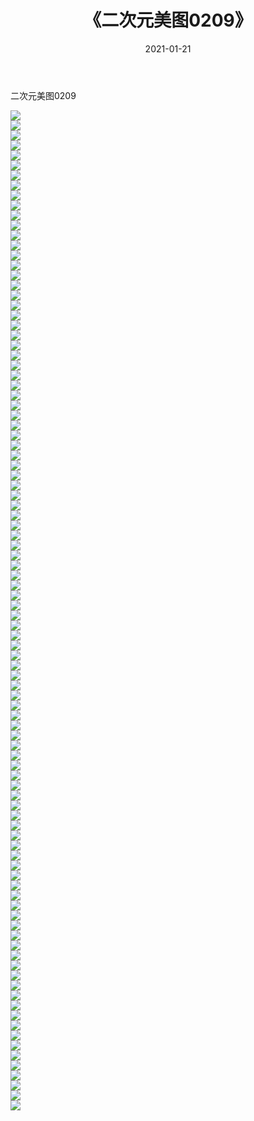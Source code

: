 ﻿---
layout: post
title:  《二次元美图0209》
date:   2021-01-21
img: http://imgx.orgx.ga/二次元/2021/二次元美图0209/000.jpg
categories: [美女, 清纯, 唯美]
---

二次元美图0209

 ![](http://imgx.orgx.ga/二次元/2021/二次元美图0209/001.jpg) <br>![](http://imgx.orgx.ga/二次元/2021/二次元美图0209/002.jpg) <br>![](http://imgx.orgx.ga/二次元/2021/二次元美图0209/003.jpg) <br>![](http://imgx.orgx.ga/二次元/2021/二次元美图0209/004.jpg) <br>![](http://imgx.orgx.ga/二次元/2021/二次元美图0209/005.jpg) <br>![](http://imgx.orgx.ga/二次元/2021/二次元美图0209/006.jpg) <br>![](http://imgx.orgx.ga/二次元/2021/二次元美图0209/007.jpg) <br>![](http://imgx.orgx.ga/二次元/2021/二次元美图0209/008.jpg) <br>![](http://imgx.orgx.ga/二次元/2021/二次元美图0209/009.jpg) <br>![](http://imgx.orgx.ga/二次元/2021/二次元美图0209/010.jpg) <br>![](http://imgx.orgx.ga/二次元/2021/二次元美图0209/011.jpg) <br>![](http://imgx.orgx.ga/二次元/2021/二次元美图0209/012.jpg) <br>![](http://imgx.orgx.ga/二次元/2021/二次元美图0209/013.jpg) <br>![](http://imgx.orgx.ga/二次元/2021/二次元美图0209/014.jpg) <br>![](http://imgx.orgx.ga/二次元/2021/二次元美图0209/015.jpg) <br>![](http://imgx.orgx.ga/二次元/2021/二次元美图0209/016.jpg) <br>![](http://imgx.orgx.ga/二次元/2021/二次元美图0209/017.jpg) <br>![](http://imgx.orgx.ga/二次元/2021/二次元美图0209/018.jpg) <br>![](http://imgx.orgx.ga/二次元/2021/二次元美图0209/019.jpg) <br>![](http://imgx.orgx.ga/二次元/2021/二次元美图0209/020.jpg) <br>![](http://imgx.orgx.ga/二次元/2021/二次元美图0209/021.jpg) <br>![](http://imgx.orgx.ga/二次元/2021/二次元美图0209/022.jpg) <br>![](http://imgx.orgx.ga/二次元/2021/二次元美图0209/023.jpg) <br>![](http://imgx.orgx.ga/二次元/2021/二次元美图0209/024.jpg) <br>![](http://imgx.orgx.ga/二次元/2021/二次元美图0209/025.jpg) <br>![](http://imgx.orgx.ga/二次元/2021/二次元美图0209/026.jpg) <br>![](http://imgx.orgx.ga/二次元/2021/二次元美图0209/027.jpg) <br>![](http://imgx.orgx.ga/二次元/2021/二次元美图0209/028.jpg) <br>![](http://imgx.orgx.ga/二次元/2021/二次元美图0209/029.jpg) <br>![](http://imgx.orgx.ga/二次元/2021/二次元美图0209/030.jpg) <br>![](http://imgx.orgx.ga/二次元/2021/二次元美图0209/031.jpg) <br>![](http://imgx.orgx.ga/二次元/2021/二次元美图0209/032.jpg) <br>![](http://imgx.orgx.ga/二次元/2021/二次元美图0209/033.jpg) <br>![](http://imgx.orgx.ga/二次元/2021/二次元美图0209/034.jpg) <br>![](http://imgx.orgx.ga/二次元/2021/二次元美图0209/035.jpg) <br>![](http://imgx.orgx.ga/二次元/2021/二次元美图0209/036.jpg) <br>![](http://imgx.orgx.ga/二次元/2021/二次元美图0209/037.jpg) <br>![](http://imgx.orgx.ga/二次元/2021/二次元美图0209/038.jpg) <br>![](http://imgx.orgx.ga/二次元/2021/二次元美图0209/039.jpg) <br>![](http://imgx.orgx.ga/二次元/2021/二次元美图0209/040.jpg) <br>![](http://imgx.orgx.ga/二次元/2021/二次元美图0209/041.jpg) <br>![](http://imgx.orgx.ga/二次元/2021/二次元美图0209/042.jpg) <br>![](http://imgx.orgx.ga/二次元/2021/二次元美图0209/043.jpg) <br>![](http://imgx.orgx.ga/二次元/2021/二次元美图0209/044.jpg) <br>![](http://imgx.orgx.ga/二次元/2021/二次元美图0209/045.jpg) <br>![](http://imgx.orgx.ga/二次元/2021/二次元美图0209/046.jpg) <br>![](http://imgx.orgx.ga/二次元/2021/二次元美图0209/047.jpg) <br>![](http://imgx.orgx.ga/二次元/2021/二次元美图0209/048.jpg) <br>![](http://imgx.orgx.ga/二次元/2021/二次元美图0209/049.jpg) <br>![](http://imgx.orgx.ga/二次元/2021/二次元美图0209/050.jpg) <br>![](http://imgx.orgx.ga/二次元/2021/二次元美图0209/051.jpg) <br>![](http://imgx.orgx.ga/二次元/2021/二次元美图0209/052.jpg) <br>![](http://imgx.orgx.ga/二次元/2021/二次元美图0209/053.jpg) <br>![](http://imgx.orgx.ga/二次元/2021/二次元美图0209/054.jpg) <br>![](http://imgx.orgx.ga/二次元/2021/二次元美图0209/055.jpg) <br>![](http://imgx.orgx.ga/二次元/2021/二次元美图0209/056.jpg) <br>![](http://imgx.orgx.ga/二次元/2021/二次元美图0209/057.jpg) <br>![](http://imgx.orgx.ga/二次元/2021/二次元美图0209/058.jpg) <br>![](http://imgx.orgx.ga/二次元/2021/二次元美图0209/059.jpg) <br>![](http://imgx.orgx.ga/二次元/2021/二次元美图0209/060.jpg) <br>![](http://imgx.orgx.ga/二次元/2021/二次元美图0209/061.jpg) <br>![](http://imgx.orgx.ga/二次元/2021/二次元美图0209/062.jpg) <br>![](http://imgx.orgx.ga/二次元/2021/二次元美图0209/063.jpg) <br>![](http://imgx.orgx.ga/二次元/2021/二次元美图0209/064.jpg) <br>![](http://imgx.orgx.ga/二次元/2021/二次元美图0209/065.jpg) <br>![](http://imgx.orgx.ga/二次元/2021/二次元美图0209/066.jpg) <br>![](http://imgx.orgx.ga/二次元/2021/二次元美图0209/067.jpg) <br>![](http://imgx.orgx.ga/二次元/2021/二次元美图0209/068.jpg) <br>![](http://imgx.orgx.ga/二次元/2021/二次元美图0209/069.jpg) <br>![](http://imgx.orgx.ga/二次元/2021/二次元美图0209/070.jpg) <br>![](http://imgx.orgx.ga/二次元/2021/二次元美图0209/071.jpg) <br>![](http://imgx.orgx.ga/二次元/2021/二次元美图0209/072.jpg) <br>![](http://imgx.orgx.ga/二次元/2021/二次元美图0209/073.jpg) <br>![](http://imgx.orgx.ga/二次元/2021/二次元美图0209/074.jpg) <br>![](http://imgx.orgx.ga/二次元/2021/二次元美图0209/075.jpg) <br>![](http://imgx.orgx.ga/二次元/2021/二次元美图0209/076.jpg) <br>![](http://imgx.orgx.ga/二次元/2021/二次元美图0209/077.jpg) <br>![](http://imgx.orgx.ga/二次元/2021/二次元美图0209/078.jpg) <br>![](http://imgx.orgx.ga/二次元/2021/二次元美图0209/079.jpg) <br>![](http://imgx.orgx.ga/二次元/2021/二次元美图0209/080.jpg) <br>![](http://imgx.orgx.ga/二次元/2021/二次元美图0209/081.jpg) <br>![](http://imgx.orgx.ga/二次元/2021/二次元美图0209/082.jpg) <br>![](http://imgx.orgx.ga/二次元/2021/二次元美图0209/083.jpg) <br>![](http://imgx.orgx.ga/二次元/2021/二次元美图0209/084.jpg) <br>![](http://imgx.orgx.ga/二次元/2021/二次元美图0209/085.jpg) <br>![](http://imgx.orgx.ga/二次元/2021/二次元美图0209/086.jpg) <br>![](http://imgx.orgx.ga/二次元/2021/二次元美图0209/087.jpg) <br>![](http://imgx.orgx.ga/二次元/2021/二次元美图0209/088.jpg) <br>![](http://imgx.orgx.ga/二次元/2021/二次元美图0209/089.jpg) <br>![](http://imgx.orgx.ga/二次元/2021/二次元美图0209/090.jpg) <br>![](http://imgx.orgx.ga/二次元/2021/二次元美图0209/091.jpg) <br>![](http://imgx.orgx.ga/二次元/2021/二次元美图0209/092.jpg) <br>![](http://imgx.orgx.ga/二次元/2021/二次元美图0209/093.jpg) <br>![](http://imgx.orgx.ga/二次元/2021/二次元美图0209/094.jpg) <br>![](http://imgx.orgx.ga/二次元/2021/二次元美图0209/095.jpg) <br>![](http://imgx.orgx.ga/二次元/2021/二次元美图0209/096.jpg) <br>![](http://imgx.orgx.ga/二次元/2021/二次元美图0209/097.jpg) <br>![](http://imgx.orgx.ga/二次元/2021/二次元美图0209/098.jpg) <br>![](http://imgx.orgx.ga/二次元/2021/二次元美图0209/099.jpg) <br>![](http://imgx.orgx.ga/二次元/2021/二次元美图0209/100.jpg) <br>
